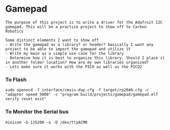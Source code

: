 # Gamepad

    The purpose of this project is to write a driver for the Adafruit I2C gamepad. This will be a practice project to show off to Carbon Robotics

    Some distinct elements I want to show off
    - Write the gamepad as a library? or header? basically I want any project to be able to import the gamepad and utilize it
    - Write my main as a simple use case for the library
    - Determine how it is best to organize this library. Should I place it in another folder location? How are my own libraries organized?
    - Lets make sure it works with the PICO as well as the PICO2

### To Flash
```
sudo openocd -f interface/cmsis-dap.cfg -f target/rp2040.cfg -c "adapter speed 5000" -c "program build/projects/gamepad/gamepad.elf verify reset exit"
```

### To Monitor the Serial bus
```
minicom -b 115200 -o -D /dev/ttyACM0
```